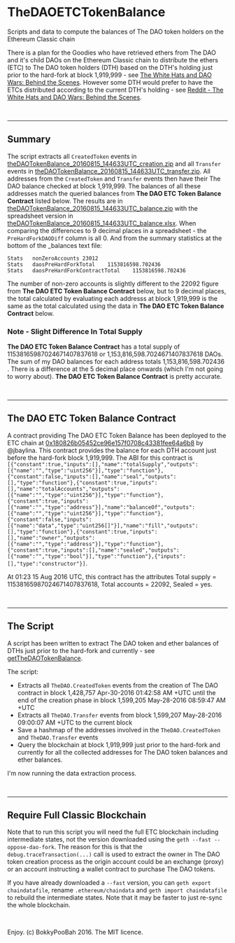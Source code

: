 # TheDAOETCTokenBalance
Scripts and data to compute the balances of The DAO token holders on the Ethereum Classic chain

There is a plan for the Goodies who have retrieved ethers from The DAO and it's child DAOs on the Ethereum Classic chain to distribute the ethers (ETC) to The DAO token holders (DTH) based on the DTH's holding just prior to the hard-fork at block 1,919,999 - see [The White Hats and DAO Wars: Behind the Scenes](https://blog.bity.com/2016/08/13/the-white-hats-and-dao-wars-behind-the-scenes/). However some DTH would prefer to have the ETCs distributed according to the current DTH's holding - see [Reddit - The White Hats and DAO Wars: Behind the Scenes](https://www.reddit.com/r/ethereum/comments/4xlxd3/the_white_hats_and_dao_wars_behind_the_scenes/).

<br />

---

## Summary
The script extracts all `CreatedToken` events in [theDAOTokenBalance_20160815_144633UTC_creation.zip](https://github.com/bokkypoobah/TheDAOETCTokenBalance/blob/master/theDAOTokenBalance_20160815_144633UTC_creation.zip) and all `Transfer` events in [theDAOTokenBalance_20160815_144633UTC_transfer.zip](https://github.com/bokkypoobah/TheDAOETCTokenBalance/blob/master/theDAOTokenBalance_20160815_144633UTC_transfer.zip). All addresses from the `CreatedToken` and `Transfer` events then have their The DAO balance checked at block 1,919,999. The balances of all these addresses match the queried balances from **The DAO ETC Token Balance Contract** listed below. The results are in [theDAOTokenBalance_20160815_144633UTC_balance.zip](https://github.com/bokkypoobah/TheDAOETCTokenBalance/blob/master/theDAOTokenBalance_20160815_144633UTC_balance.zip) with the spreadsheet version in [theDAOTokenBalance_20160815_144633UTC_balance.xlsx](https://github.com/bokkypoobah/TheDAOETCTokenBalance/blob/master/theDAOTokenBalance_20160815_144633UTC_balance.xlsx). When comparing the differences to 9 decimal places in a spreadsheet - the `PreHardForkDAODiff` column is all 0. And from the summary statistics at the bottom of the _balances text file:

    Stats	nonZeroAccounts	23012
    Stats	daosPreHardForkTotal	1153816598.702436
    Stats	daosPreHardForkContractTotal	1153816598.702436

The number of non-zero accounts is slightly different to the 22092 figure from **The DAO ETC Token Balance Contract** below, but to 9 decimal places, the total calculated by evaluating each addresss at block 1,919,999 is the same as the total calculated using the data in **The DAO ETC Token Balance Contract** below.

### Note - Slight Difference In Total Supply

**The DAO ETC Token Balance Contract** has a total supply of 11538165987024671407837618 or 1,153,816,598.7024671407837618 DAOs. The sum of my DAO balances for each address totals 1,153,816,598.702436 . There is a difference at the 5 decimal place onwards (which I'm not going to worry about). **The DAO ETC Token Balance Contract** is pretty accurate. 

<br />

---

## The DAO ETC Token Balance Contract
A contract providing The DAO ETC Token Balance has been deployed to the ETC chain at [0x180826b05452ce96e157f0708c43381fee64a6b8](http://unforked.info/addr/0x180826b05452ce96e157f0708c43381fee64a6b8) by @jbaylina. This contract provides the balance for each DTH account just before the hard-fork block 1,919,999. The ABI for this contract is `[{"constant":true,"inputs":[],"name":"totalSupply","outputs":[{"name":"","type":"uint256"}],"type":"function"},{"constant":false,"inputs":[],"name":"seal","outputs":[],"type":"function"},{"constant":true,"inputs":[],"name":"totalAccounts","outputs":[{"name":"","type":"uint256"}],"type":"function"},{"constant":true,"inputs":[{"name":"","type":"address"}],"name":"balanceOf","outputs":[{"name":"","type":"uint256"}],"type":"function"},{"constant":false,"inputs":[{"name":"data","type":"uint256[]"}],"name":"fill","outputs":[],"type":"function"},{"constant":true,"inputs":[],"name":"owner","outputs":[{"name":"","type":"address"}],"type":"function"},{"constant":true,"inputs":[],"name":"sealed","outputs":[{"name":"","type":"bool"}],"type":"function"},{"inputs":[],"type":"constructor"}]`. 

At 01:23 15 Aug 2016 UTC, this contract has the attributes Total supply = 11538165987024671407837618, Total accounts = 22092, Sealed = yes. 

<br />

---

## The Script
A script has been written to extract The DAO token and ether balances of DTHs just prior to the hard-fork and currently - see [getTheDAOTokenBalance](https://github.com/bokkypoobah/TheDAOETCTokenBalance/blob/master/getTheDAOTokenBalance). 

The script:
* Extracts all `TheDAO.CreatedToken` events from the creation of The DAO contract in block 1,428,757 Apr-30-2016 01:42:58 AM +UTC until the end of the creation phase in block 1,599,205 May-28-2016 08:59:47 AM +UTC
* Extracts all `TheDAO.Transfer` events from block 1,599,207 May-28-2016 09:00:07 AM +UTC to the current block
* Save a hashmap of the addresses involved in the `TheDAO.CreatedToken` and `TheDAO.Transfer` events
* Query the blockchain at block 1,919,999 just prior to the hard-fork and currently for all the collected addresses for The DAO token balances and ether balances.

I'm now running the data extraction process.

<br />

---

## Require Full Classic Blockchain
Note that to run this script you will need the full ETC blockchain including intermediate states, not the version downloaded using the `geth --fast --oppose-dao-fork`. The reason for this is that the `debug.traceTransaction(...)` call is used to extract the owner in The DAO token creation process as the origin account could be an exchange (proxy) or an account instructing a wallet contract to purchase The DAO tokens.

If you have already downloaded a `--fast` version, you can `geth export chaindatafile`, rename `.ethereum/chaindata` and `geth import chaindatafile` to rebuild the intermediate states. Note that it may be faster to just re-sync the whole blockchain.

<br />

Enjoy. (c) BokkyPooBah 2016. The MIT licence.
